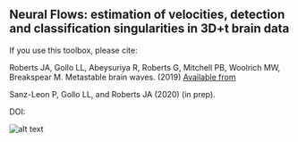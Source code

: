 
## Neural Flows: estimation of velocities, detection and classification singularities in 3D+t brain data

If you use this toolbox, please cite:

Roberts JA, Gollo LL, Abeysuriya R, Roberts G, Mitchell PB, Woolrich MW, Breakspear M. Metastable brain waves. (2019) [Available from](https://www.nature.com/articles/s41467-019-08999-0)

Sanz-Leon P, Gollo LL, and Roberts JA (2020) (in prep).

DOI: 


![alt text](https://github.com/brain-modelling-group/neural-flows/blob/master/demo-data/img/fig_workflow_pretty_vis.png?raw=true)
